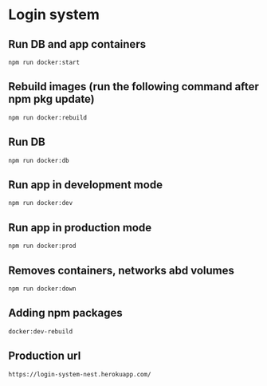 # Login system

## Run DB and app containers 
`npm run docker:start`

## Rebuild images (run the following command after npm pkg update)
`npm run docker:rebuild`

## Run DB 
`npm run docker:db`

## Run app in development mode
`npm run docker:dev` 

## Run app in production mode
`npm run docker:prod` 

## Removes containers, networks abd volumes 
`npm run docker:down` 

## Adding npm packages
`docker:dev-rebuild` 
## Production url
`https://login-system-nest.herokuapp.com/` 
